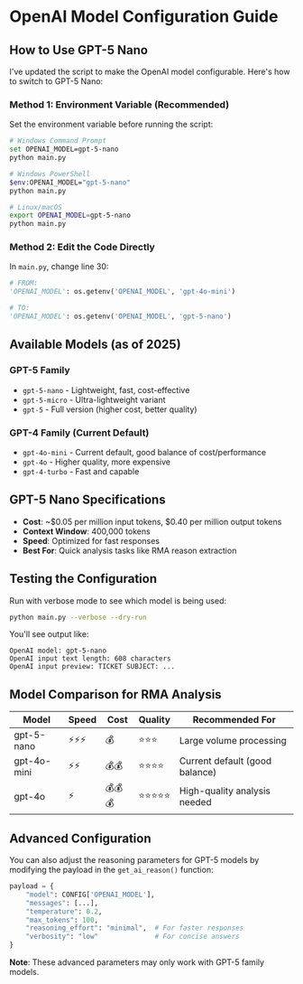 # OpenAI Model Configuration Guide

## How to Use GPT-5 Nano

I've updated the script to make the OpenAI model configurable. Here's how to switch to GPT-5 Nano:

### Method 1: Environment Variable (Recommended)

Set the environment variable before running the script:

```bash
# Windows Command Prompt
set OPENAI_MODEL=gpt-5-nano
python main.py

# Windows PowerShell
$env:OPENAI_MODEL="gpt-5-nano"
python main.py

# Linux/macOS
export OPENAI_MODEL=gpt-5-nano
python main.py
```

### Method 2: Edit the Code Directly

In `main.py`, change line 30:
```python
# FROM:
'OPENAI_MODEL': os.getenv('OPENAI_MODEL', 'gpt-4o-mini')

# TO:
'OPENAI_MODEL': os.getenv('OPENAI_MODEL', 'gpt-5-nano')
```

## Available Models (as of 2025)

### GPT-5 Family
- `gpt-5-nano` - Lightweight, fast, cost-effective
- `gpt-5-micro` - Ultra-lightweight variant
- `gpt-5` - Full version (higher cost, better quality)

### GPT-4 Family (Current Default)
- `gpt-4o-mini` - Current default, good balance of cost/performance
- `gpt-4o` - Higher quality, more expensive
- `gpt-4-turbo` - Fast and capable

## GPT-5 Nano Specifications

- **Cost**: ~$0.05 per million input tokens, $0.40 per million output tokens
- **Context Window**: 400,000 tokens
- **Speed**: Optimized for fast responses
- **Best For**: Quick analysis tasks like RMA reason extraction

## Testing the Configuration

Run with verbose mode to see which model is being used:

```bash
python main.py --verbose --dry-run
```

You'll see output like:
```
OpenAI model: gpt-5-nano
OpenAI input text length: 608 characters
OpenAI input preview: TICKET SUBJECT: ...
```

## Model Comparison for RMA Analysis

| Model | Speed | Cost | Quality | Recommended For |
|-------|-------|------|---------|-----------------|
| gpt-5-nano | ⚡⚡⚡ | 💰 | ⭐⭐⭐ | Large volume processing |
| gpt-4o-mini | ⚡⚡ | 💰💰 | ⭐⭐⭐⭐ | Current default (good balance) |
| gpt-4o | ⚡ | 💰💰💰 | ⭐⭐⭐⭐⭐ | High-quality analysis needed |

## Advanced Configuration

You can also adjust the reasoning parameters for GPT-5 models by modifying the payload in the `get_ai_reason()` function:

```python
payload = {
    "model": CONFIG['OPENAI_MODEL'],
    "messages": [...],
    "temperature": 0.2,
    "max_tokens": 100,
    "reasoning_effort": "minimal",  # For faster responses
    "verbosity": "low"              # For concise answers
}
```

**Note**: These advanced parameters may only work with GPT-5 family models.


